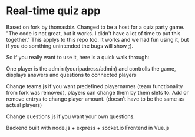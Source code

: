 # Real-time quiz app
Based on fork by thomasbiz. Changed to be a host for a quiz party game. 
"The code is not great, but it works. I didn't have a lot of time to put this together." 
This applys to this repo too. It works and we had fun using it, but if you do somthing unintended the bugs will show ;). 

So if you really want to use it, here is a quick walk through:

One player is the admin (youripadress/admin) and controlls the game, displays answers and questions to connected players

Change teams.js if you want predefined playernames (team functionality from fork was removed), players can change them by them slefs to.
Add or remove entrys to change player amount. (doesn't have to be the same as actual players)

Change questions.js if you want your own questions.

Backend built with node.js + express + socket.io
Frontend in Vue.js

